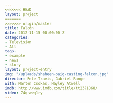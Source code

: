 ```yaml
---
<<<<<<< HEAD
layout: project
=======
>>>>>>> origin/master
title: Falcón
date: 2012-11-15 00:00:00 Z
categories:
- Television
- All
tags:
- example
- news
- story
layout: project-entry
img: "/uploads/shaheen-baig-casting-falcon.jpg"
director: Pete Travis, Gabriel Range
with: Marton Csokas, Hayley Atwell
imdb: http://www.imdb.com/title/tt2351868/
video: 74qrawq1ry
---
```


